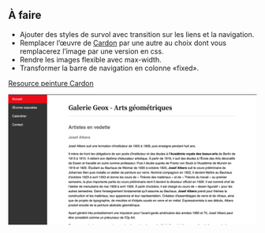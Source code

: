 ## À faire

- Ajouter des styles de survol avec transition sur les liens et la navigation.
- Remplacer l’œuvre de [Cardon](https://frama.link/oXZtswfE) par une autre au choix dont vous remplacerez l’image par une version en css.
- Rendre les images flexible avec max-width.
- Transformer la barre de navigation en colonne «fixed».

[Resource peinture Cardon](https://frama.link/oXZtswfE)

![](../assets/images/exercices/exo-07/exo-07.png)
